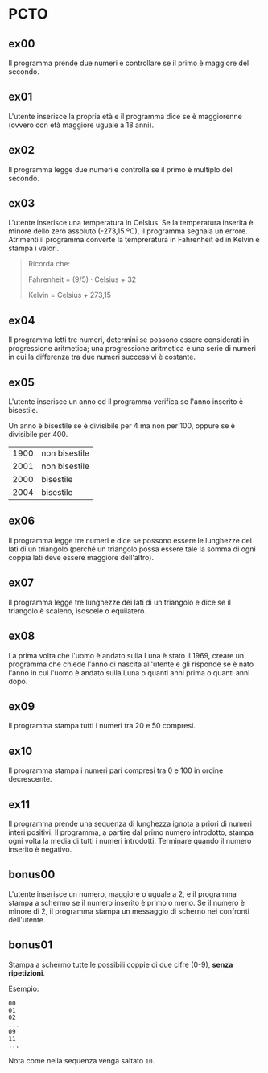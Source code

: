 # PCTO

## ex00

Il programma prende due numeri e controllare se il primo è maggiore del secondo.

## ex01

L'utente inserisce la propria età e il programma dice se è maggiorenne (ovvero con età maggiore uguale a 18 anni).

## ex02

Il programma legge due numeri e controlla se il primo è multiplo del secondo.

## ex03

L'utente inserisce una temperatura in Celsius. Se la temperatura inserita è minore dello zero assoluto (-273,15 ºC), il programma segnala un errore. Atrimenti il programma converte la tempreratura in Fahrenheit ed in Kelvin e stampa i valori.

> Ricorda che:
>
> Fahrenheit = (9/5) · Celsius + 32
>
> Kelvin = Celsius + 273,15

## ex04

Il programma letti tre numeri, determini se possono essere considerati in progressione aritmetica; una progressione aritmetica è una serie di numeri in cui la differenza tra due numeri successivi è costante.

## ex05

L'utente inserisce un anno ed il programma verifica se l'anno inserito è bisestile.

Un anno è bisestile se è divisibile per 4 ma non per 100, oppure se è divisibile per 400.

|      |               |
| ---- | ------------- |
| 1900 | non bisestile |
| 2001 | non bisestile |
| 2000 | bisestile     |
| 2004 | bisestile     |

## ex06

Il programma legge tre numeri e dice se possono essere le lunghezze dei lati di un triangolo (perché un triangolo possa essere tale la somma di ogni coppia lati deve essere maggiore dell'altro).

## ex07

Il programma legge tre lunghezze dei lati di un triangolo e dice se il triangolo è scaleno, isoscele o equilatero.

## ex08

La prima volta che l'uomo è andato sulla Luna è stato il 1969, creare un programma che chiede l'anno di nascita all'utente e gli risponde se è nato l'anno in cui l'uomo è andato sulla Luna o quanti anni prima o quanti anni dopo.

## ex09

Il programma stampa tutti i numeri tra 20 e 50 compresi.

## ex10

Il programma stampa i numeri pari compresi tra 0 e 100 in ordine decrescente.

## ex11

Il programma prende una sequenza di lunghezza ignota a priori di numeri interi positivi. Il programma, a partire dal primo numero introdotto, stampa ogni volta la media di tutti i numeri introdotti. Terminare quando il numero inserito è negativo.

## bonus00

L'utente inserisce un numero, maggiore o uguale a 2, e il programma stampa a schermo se il numero inserito è primo o meno. Se il numero è minore di 2, il programma stampa un messaggio di scherno nei confronti dell'utente.

## bonus01

Stampa a schermo tutte le possibili coppie di due cifre (0-9), **senza ripetizioni**.

Esempio:

```
00
01
02
...
09
11
...
```

Nota come nella sequenza venga saltato `10`.
